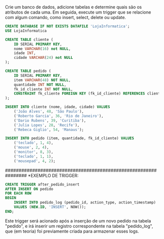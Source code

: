 Crie um banco de dados, adicione tabelas e determine quais são os atributos de cada uma. Em seguida, execute um trigger que se relacione com algum comando, como insert, select, delete ou update.

```sql
CREATE DATABASE IF NOT EXISTS DATAFILE 'LojaInformatica';
USE LojaInformatica

CREATE TABLE cliente (
    ID SERIAL PRIMARY KEY,
    nome VARCHAR(16) not NULL,
    idade INT,
    cidade VARCHAR(24) not NULL
);

CREATE TABLE pedido (
    ID SERIAL PRIMARY KEY,
    item VARCHAR(48) NOT NULL,
    quantidade INT NOT NULL,
    fk_id_cliente INT NOT NULL,
    CONSTRAINT fk_cliente FOREIGN KEY (fk_id_cliente) REFERENCES cliente(id)
);

INSERT INTO cliente (nome, idade, cidade) VALUES
    ('João Alves', 48, 'São Paulo'),
    ('Roberto Garcia', 36, 'Rio de Janeiro'),
    ('Dario Rubens', 39, 'Curitiba'),
    ('Julia Lopes', 28, 'Recife'),
    ('Rebeca Giglio', 54, 'Manaus');

INSERT INTO pedido (item, quantidade, fk_id_cliente) VALUES
    ('teclado', 1, 4),
    ('mouse', 2, 4),
    ('monitor', 8, 3),
    ('teclado', 1, 1),
    ('mousepad', 4, 2);
```


################################################################
*EXEMPLO DE TRIGGER:

```sql
CREATE TRIGGER after_pedido_insert
AFTER INSERT ON pedido
FOR EACH ROW
BEGIN
    INSERT INTO pedido_log (pedido_id, action_type, action_timestamp)
    VALUES (NEW.ID, 'INSERT', NOW());
END;
```

Este trigger será acionado após a inserção de um novo pedido na tabela "pedido", e irá inserir um registro correspondente na tabela "pedido_log", que (em teoria) foi previamente criada para armazenar esses logs.
